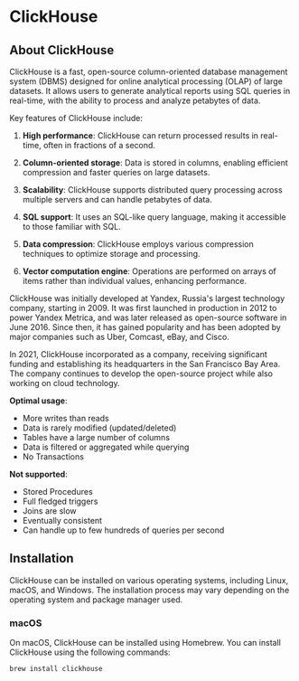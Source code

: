 # ClickHouse

## About ClickHouse

ClickHouse is a fast, open-source column-oriented database management system (DBMS) designed for online analytical processing (OLAP) of large datasets. It allows users to generate analytical reports using SQL queries in real-time, with the ability to process and analyze petabytes of data.

Key features of ClickHouse include:

1. **High performance**: ClickHouse can return processed results in real-time, often in fractions of a second.

2. **Column-oriented storage**: Data is stored in columns, enabling efficient compression and faster queries on large datasets.

3. **Scalability**: ClickHouse supports distributed query processing across multiple servers and can handle petabytes of data.

4. **SQL support**: It uses an SQL-like query language, making it accessible to those familiar with SQL.

5. **Data compression**: ClickHouse employs various compression techniques to optimize storage and processing.

6. **Vector computation engine**: Operations are performed on arrays of items rather than individual values, enhancing performance.

ClickHouse was initially developed at Yandex, Russia's largest technology company, starting in 2009. It was first launched in production in 2012 to power Yandex Metrica, and was later released as open-source software in June 2016. Since then, it has gained popularity and has been adopted by major companies such as Uber, Comcast, eBay, and Cisco.

In 2021, ClickHouse incorporated as a company, receiving significant funding and establishing its headquarters in the San Francisco Bay Area. The company continues to develop the open-source project while also working on cloud technology.

**Optimal usage**:

- More writes than reads
- Data is rarely modified (updated/deleted)
- Tables have a large number of columns
- Data is filtered or aggregated while querying
- No Transactions

**Not supported**:

- Stored Procedures
- Full fledged triggers
- Joins are slow
- Eventually consistent
- Can handle up to few hundreds of queries per second

## Installation

ClickHouse can be installed on various operating systems, including Linux, macOS, and Windows. The installation process may vary depending on the operating system and package manager used.

### macOS

On macOS, ClickHouse can be installed using Homebrew. You can install ClickHouse using the following commands:

```bash
brew install clickhouse
```
